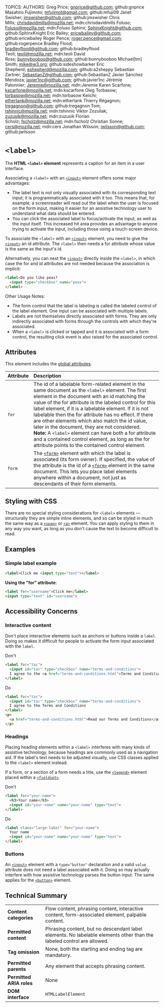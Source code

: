 TOPICS: <label>
AUTHORS: Greg Price; gnprice@github.com; github:gnprice
         Masahiro Fujimoto; mfujimot@gmail.com; github:mfuji09
         Janet Swisher; jmswisher@github.com; github:jmswisher
         Chris Mills; chrisdavidmills@mozilla.net; mdn:chrisdavidmills
         Foluso; Foluso@mozilla.net; mdn:Foluso
         Sphinx; SphinxKnight@github.com; github:SphinxKnight
         Eric Bailey; ericwbailey@github.com; github:ericwbailey
         Roger Pence; roger.pence@gmail.com; github:rogerpence
         Bradley Flood; bradleyflood@github.com; github:bradleyflood
         Teoli; teoli@mozilla.net; mdn:teoli
         David Ross; bunnybooboo@github.com; github:bunnybooboo
         Michael[tm] Smith; mike@w3.org; github:sideshowbarker
         Eric Shepherd; eshepherd@mozilla.com; github:a2sheppy
         Sebastian Zartner; SebastianZ@github.com; github:SebastianZ
         Javier Sánchez Mendoza; javier1nc@github.com; github:javier1nc
         Jérémie Patonnier; Jeremie@mozilla.net; mdn:Jeremie
         Karen Scarfone; kscarfone@mozilla.net; mdn:kscarfone
         Oleg Torbasow; torbasow@mozilla.net; mdn:torbasow
         Keiichi; ethertank@mozilla.net; mdn:ethertank
         Thierry Régagnon; tregagnon@github.com; github:tregagnon
         Tom; tshinnic@mozilla.net; mdn:tshinnic
         Viktor Zozuliak; zuzusik@mozilla.net; mdn:zuzusik
         Florian Scholz; fscholz@mozilla.net; mdn:fscholz
         Christian Sonne; cers@mozilla.net; mdn:cers
         Jonathan Wilsson; jwilsson@github.com; github:jwilsson

# `<label>`

The **HTML `<label>` element** represents a caption for an item in a user interface.

Associating a `<label>` with an [`<input>`](/en/webfrontend/<input>) element offers some major advantages:

- The label text is not only visually associated with its corresponding text input;
it is programmatically associated with it too. This means that, for example, a screenreader will
read out the label when the user is focused on the form input, making it easier for an assistive
technology user to understand what data should be entered.
- You can click the associated label to focus/activate the input, as well as the input itself.
This increased hit area provides an advantage to anyone trying to activate the input, including
those using a touch-screen device.

To associate the `<label>` with an [`<input>`](/en/webfrontend/<input>) element, you need to give the
[`<input>`](/en/webfrontend/<input>) an id attribute. The `<label>` then needs a for attribute whose
value is the same as the input's id.

Alternatively, you can nest the [`<input>`](/en/webfrontend/<input>) directly inside the `<label>`,
in which case the for and id attributes are not needed because the association is implicit:

```html
<label>Do you like peas?
  <input type="checkbox" name="peas">
</label>
```

Other Usage Notes:

- The form control that the label is labeling is called the labeled control of the label element.
One input can be associated with multiple labels.
- Labels are not themselves directly associated with forms. They are only indirectly associated
with forms through the controls with which they're associated.
- When a `<label>` is clicked or tapped and it is associated with a form control, the resulting
click event is also raised for the associated control.

## Attributes

This element includes the [global attributes](/en/webfrontend/HTML_Global_Attributes).

| Attribute | Description |
| :-- | :-- |
| `for` | The id of a labelable form-related element in the same document as the `<label>` element. The first element in the document with an id matching the value of the for attribute is the labeled control for this label element, if it is a labelable element. If it is not labelable then the for attribute has no effect. If there are other elements which also match the id value, later in the document, they are not considered.<br>**Note:** A `<label>` element can have both a for attribute and a contained control element, as long as the for attribute points to the contained control element.
| `form` | The [`<form>`](/en/webfrontend/<form>) element with which the label is associated (its form owner). If specified, the value of the attribute is the id of a [`<form>`](/en/webfrontend/<form>)  element in the same document. This lets you place label elements anywhere within a document, not just as descendants of their form elements.

## Styling with CSS

There are no special styling considerations for `<label>` elements — structurally they are simple
inline elements, and so can be styled in much the same way as a [`<span>`](/en/webfrontend/<span>) or
[`<a>`](/en/webfrontend/<a>) element. You can apply styling to them in any way you want,
as long as you don't cause the text to become difficult to read.

## Examples

### Simple label example

```html
<label>Click me <input type="text"></label>
```

**Using the "for" attribute**:

```html
<label for="username">Click me</label>
<input type="text" id="username">
```

## Accessibility Concerns

### Interactive content

Don't place interactive elements such as anchors or buttons inside a `label`.
Doing so makes it difficult for people to activate the form input associated with the `label`.

Don't

```html
<label for="tac">
  <input id="tac" type="checkbox" name="terms-and-conditions">
  I agree to the <a href="terms-and-conditions.html">Terms and Conditions</a>
</label>
```

Do

```html
<label for="tac">
  <input id="tac" type="checkbox" name="terms-and-conditions">
  I agree to the Terms and Conditions
</label>
<p>
  <a href="terms-and-conditions.html">Read our Terms and Conditions</a>
</p>
```

### Headings

Placing heading elements within a `<label>` interferes with many kinds of assistive technology,
because headings are commonly used as a navigation aid. If the label's text needs to be
adjusted visually, use CSS classes applied to the `<label>` element instead.

If a form, or a section of a form needs a title, use the [`<legend>`](/en/webfrontend/<legend>)
element placed within a [`<fieldset>`](/en/webfrontend/<fieldset>).

Don't

```html
<label for="your-name">
  <h3>Your name</h3>
  <input id="your-name" name="your-name" type="text">
</label>
```

Do

```html
<label class="large-label" for="your-name">
  Your name
  <input id="your-name" name="your-name" type="text">
</label>
```

### Buttons

An [`<input>`](/en/webfrontend/<input>) element with a `type="button"` declaration and a valid `value`
attribute does not need a label associated with it. Doing so may actually interfere with how assistive
technology parses the button input. The same applies for the [`<button>`](/en/webfrontend/<button>) element.

## Technical Summary

|  |  |
| :-- | :-- |
| **Content categories** | Flow content, phrasing content, interactive content, form-associated element, palpable content.|
| **Permitted content** | Phrasing content, but no descendant label elements. No labelable elements other than the labeled control are allowed.|
| **Tag omission** | None, both the starting and ending tag are mandatory.|
| **Permitted parents** | Any element that accepts phrasing content.|
| **Permitted ARIA roles** | None |
| **DOM interface** | `HTMLLabelElement` |
